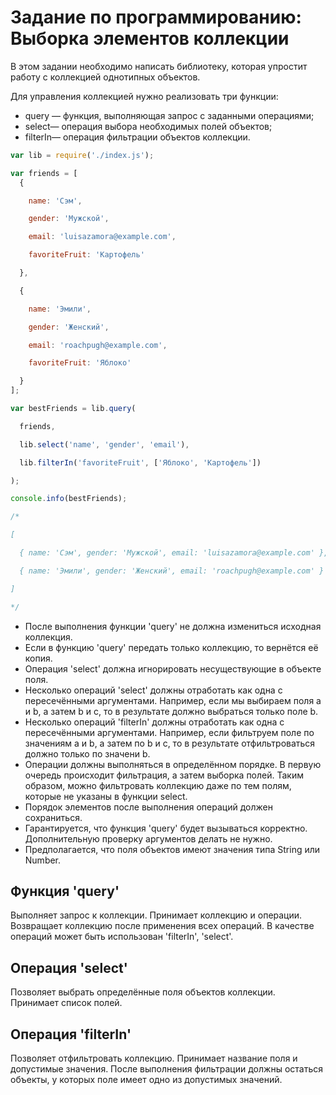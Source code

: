 # Задание по программированию: Выборка элементов коллекции

В этом задании необходимо написать библиотеку, которая упростит работу с коллекцией однотипных объектов.

Для управления коллекцией нужно реализовать три функции:

- query — функция, выполняющая запрос с заданными операциями;
- select— операция выбора необходимых полей объектов;
- filterIn— операция фильтрации объектов коллекции.

```js
var lib = require('./index.js');

var friends = [
  {

    name: 'Сэм',

    gender: 'Мужской',

    email: 'luisazamora@example.com',

    favoriteFruit: 'Картофель'

  },

  {

    name: 'Эмили',

    gender: 'Женский',

    email: 'roachpugh@example.com',

    favoriteFruit: 'Яблоко'

  }
];

var bestFriends = lib.query(

  friends,

  lib.select('name', 'gender', 'email'),

  lib.filterIn('favoriteFruit', ['Яблоко', 'Картофель'])

);

console.info(bestFriends);

/*

[

  { name: 'Сэм', gender: 'Мужской', email: 'luisazamora@example.com' },

  { name: 'Эмили', gender: 'Женский', email: 'roachpugh@example.com' }

]

*/
```

- После выполнения функции 'query' не должна измениться исходная коллекция.
- Если в функцию 'query' передать только коллекцию, то вернётся её копия.
- Операция 'select' должна игнорировать несуществующие в объекте поля.
- Несколько операций 'select' должны отработать как одна с пересечёнными аргументами. Например, если мы выбираем поля a и b, а затем b и c, то в результате должно выбраться только поле b.
- Несколько операций 'filterIn' должны отработать как одна с пересечёнными аргументами. Например, если фильтруем поле по значениям a и b, а затем по b и c, то в результате отфильтроваться должно только по значени b.
- Операции должны выполняться в определённом порядке. В первую очередь происходит фильтрация, а затем выборка полей. Таким образом, можно фильтровать коллекцию даже по тем полям, которые не указаны в функции select.
- Порядок элементов после выполнения операций должен сохраниться.
- Гарантируется, что функция 'query' будет вызываться корректно. Дополнительную проверку аргументов делать не нужно.
- Предполагается, что поля объектов имеют значения типа String или Number.

## Функция 'query'

Выполняет запрос к коллекции. Принимает коллекцию и операции. Возвращает коллекцию после применения всех операций. В качестве операций может быть использован 'filterIn', 'select'.

## Операция 'select'

Позволяет выбрать определённые поля объектов коллекции. Принимает список полей.

## Операция 'filterIn'

Позволяет отфильтровать коллекцию. Принимает название поля и допустимые значения. После выполнения фильтрации должны остаться объекты, у которых поле имеет одно из допустимых значений.

